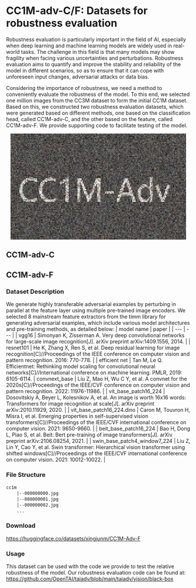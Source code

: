 # CC1M-adv-C/F: Datasets for robustness evaluation

Robustness evaluation is particularly important in the field of AI, especially when deep learning and machine learning models are widely used in real-world tasks. The challenge in this field is that many models may show fragility when facing various uncertainties and perturbations. Robustness evaluation aims to quantify and improve the stability and reliability of the model in different scenarios, so as to ensure that it can cope with unforeseen input changes, adversarial attacks or data bias.

Considering the importance of robustness, we need a method to conveniently evaluate the robustness of the model. To this end, we selected one million images from the CC3M dataset to form the initial CC1M dataset. Based on this, we constructed two robustness evaluation datasets, which were generated based on different methods, one based on the classification head, called CC1M-adv-C, and the other based on the feature, called CC1M-adv-F. We provide supporting code to facilitate testing of the model.

<p align="center">
<img src="./cc1m.jpg"  width="480px" height="290px" alt="CC1M-adv" title="CC1M-adv" align="center"></img>
</p>

## CC1M-adv-C

## CC1M-adv-F
### Dataset Description
We generate highly transferable adversarial examples by perturbing in parallel at the feature layer using multiple pre-trained image encoders.
We selected 8 mainstream feature extractors from the timm library for generating adversarial examples, which include various model architectures and pre-training methods, as detailed below:
| model name | paper |
| --- | --- |
| vgg16 | Simonyan K, Zisserman A. Very deep convolutional networks for large-scale image recognition[J]. arXiv preprint arXiv:1409.1556, 2014. |
| resnet101 | He K, Zhang X, Ren S, et al. Deep residual learning for image recognition[C]//Proceedings of the IEEE conference on computer vision and pattern recognition. 2016: 770-778. |
| efficient net | Tan M, Le Q. Efficientnet: Rethinking model scaling for convolutional neural networks[C]//International conference on machine learning. PMLR, 2019: 6105-6114.
| convnext_base | Liu Z, Mao H, Wu C Y, et al. A convnet for the 2020s[C]//Proceedings of the IEEE/CVF conference on computer vision and pattern recognition. 2022: 11976-11986. |
| vit_base_patch16_224 | Dosovitskiy A, Beyer L, Kolesnikov A, et al. An image is worth 16x16 words: Transformers for image recognition at scale[J]. arXiv preprint arXiv:2010.11929, 2020. |
| vit_base_patch16_224.dino | Caron M, Touvron H, Misra I, et al. Emerging properties in self-supervised vision transformers[C]//Proceedings of the IEEE/CVF international conference on computer vision. 2021: 9650-9660. |
| beit_base_patch16_224 | Bao H, Dong L, Piao S, et al. Beit: Bert pre-training of image transformers[J]. arXiv preprint arXiv:2106.08254, 2021. |
| swin_base_patch4_window7_224 | Liu Z, Lin Y, Cao Y, et al. Swin transformer: Hierarchical vision transformer using shifted windows[C]//Proceedings of the IEEE/CVF international conference on computer vision. 2021: 10012-10022. |


### File Structure

```
cc1m
    |--000000000.jpg
    |--000000001.jpg
    |--000000002.jpg
    ...
```

### Download
https://huggingface.co/datasets/xingjunm/CC1M-Adv-F

### Usage
This dataset can be used with the code we provide to test the relative robustness of the model.
Our robustness evaluation code can be found at: https://github.com/OpenTAI/taiadv/blob/main/taiadv/vision/black-box